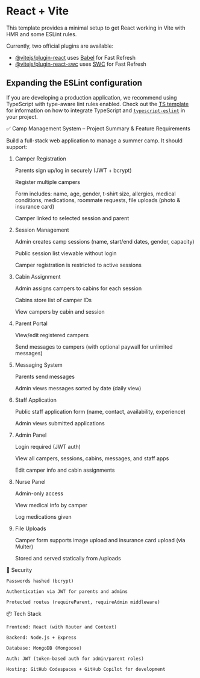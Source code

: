 # React + Vite

This template provides a minimal setup to get React working in Vite with HMR and some ESLint rules.

Currently, two official plugins are available:

- [@vitejs/plugin-react](https://github.com/vitejs/vite-plugin-react/blob/main/packages/plugin-react) uses [Babel](https://babeljs.io/) for Fast Refresh
- [@vitejs/plugin-react-swc](https://github.com/vitejs/vite-plugin-react/blob/main/packages/plugin-react-swc) uses [SWC](https://swc.rs/) for Fast Refresh

## Expanding the ESLint configuration

If you are developing a production application, we recommend using TypeScript with type-aware lint rules enabled. Check out the [TS template](https://github.com/vitejs/vite/tree/main/packages/create-vite/template-react-ts) for information on how to integrate TypeScript and [`typescript-eslint`](https://typescript-eslint.io) in your project.


✅ Camp Management System – Project Summary & Feature Requirements

Build a full-stack web application to manage a summer camp. It should support:

1. Camper Registration

    Parents sign up/log in securely (JWT + bcrypt)

    Register multiple campers

    Form includes: name, age, gender, t-shirt size, allergies, medical conditions, medications, roommate requests, file uploads (photo & insurance card)

    Camper linked to selected session and parent

2. Session Management

    Admin creates camp sessions (name, start/end dates, gender, capacity)

    Public session list viewable without login

    Camper registration is restricted to active sessions

3. Cabin Assignment

    Admin assigns campers to cabins for each session

    Cabins store list of camper IDs

    View campers by cabin and session

4. Parent Portal

    View/edit registered campers

    Send messages to campers (with optional paywall for unlimited messages)

5. Messaging System

    Parents send messages

    Admin views messages sorted by date (daily view)

6. Staff Application

    Public staff application form (name, contact, availability, experience)

    Admin views submitted applications

7. Admin Panel

    Login required (JWT auth)

    View all campers, sessions, cabins, messages, and staff apps

    Edit camper info and cabin assignments

8. Nurse Panel

    Admin-only access

    View medical info by camper

    Log medications given

9. File Uploads

    Camper form supports image upload and insurance card upload (via Multer)

    Stored and served statically from /uploads

🔐 Security

    Passwords hashed (bcrypt)

    Authentication via JWT for parents and admins

    Protected routes (requireParent, requireAdmin middleware)

📦 Tech Stack

    Frontend: React (with Router and Context)

    Backend: Node.js + Express

    Database: MongoDB (Mongoose)

    Auth: JWT (token-based auth for admin/parent roles)

    Hosting: GitHub Codespaces + GitHub Copilot for development